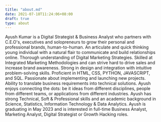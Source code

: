 ```yaml
---
title: "about.md"
date: 2021-07-18T11:24:06+08:00
draft: true
type: about
---
```


Ayush Kumar is a Digital Strategist & Business Analyst who partners with C.E.O's, executives and solopreneurs to grow their personal and professional brands, human-to-human. An articulate and quick thinking young individual with a natural flair to communicate and build relationships online. Thorough understanding of Digital Marketing Strategies. Skilled at Integrated Marketing Methodologies and can strive hard to drive sales and increase brand awareness. Strong in design and integration with intuitive problem-solving skills. Proficient in HTML, CSS, PYTHON, JAVASCRIPT, and SQL. Passionate about implementing and launching new projects. Ability to translate business requirements into technical solutions. Ayush enjoys connecting the dots: be it ideas from different disciplines, people from different teams, or applications from different industries. Ayush has strong Technical, Soft & Professional skills and an academic background in Science, Statistics, Information Technology & Data Analytics. Ayush is graduating in May 2023 and is interested in full-time Business Analyst, Marketing Analyst, Digital Strategist or Growth Hacking roles.
